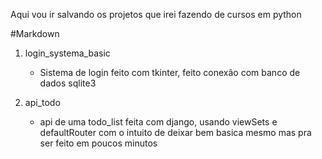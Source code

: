 Aqui vou ir salvando os projetos que irei fazendo de cursos em python

#Markdown

1. login_systema_basic
     * Sistema de login feito com tkinter, feito conexão com banco de dados sqlite3

2. api_todo
     * api de uma todo_list feita com django, usando viewSets e defaultRouter com o intuito de deixar bem basica mesmo mas pra ser feito em poucos minutos